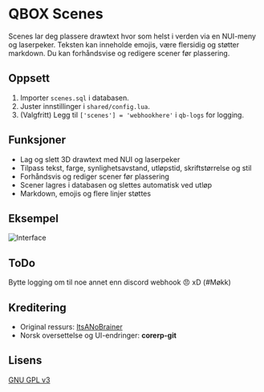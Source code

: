 # QBOX Scenes

Scenes lar deg plassere drawtext hvor som helst i verden via en NUI-meny og laserpeker. Teksten kan inneholde emojis, være flersidig og støtter markdown. Du kan forhåndsvise og redigere scener før plassering.

## Oppsett

1. Importer `scenes.sql` i databasen.
2. Juster innstillinger i `shared/config.lua`.
3. (Valgfritt) Legg til `['scenes'] = 'webhookhere'` i `qb-logs` for logging.

## Funksjoner

* Lag og slett 3D drawtext med NUI og laserpeker
* Tilpass tekst, farge, synlighetsavstand, utløpstid, skriftstørrelse og stil
* Forhåndsvis og rediger scener før plassering
* Scener lagres i databasen og slettes automatisk ved utløp
* Markdown, emojis og flere linjer støttes

## Eksempel

![Interface](https://files.fivemerr.com/images/b2ef5f4b-cab0-478b-a99d-80186f622979.png)

## ToDo 
Bytte logging om til noe annet enn discord webhook 😠 xD (#Møkk)

## Kreditering

* Original ressurs: [ItsANoBrainer](https://github.com/ItsANoBrainer)
* Norsk oversettelse og UI-endringer: **corerp-git**

## Lisens

[GNU GPL v3](http://www.gnu.org/licenses/gpl-3.0.html)
